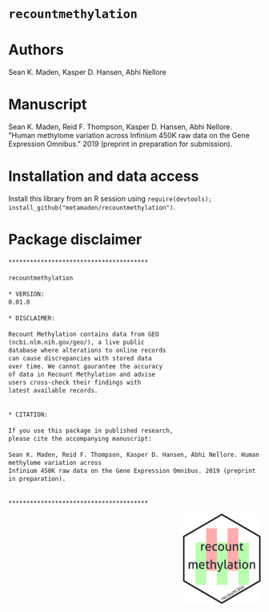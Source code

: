 
# `recountmethylation`

# Authors

Sean K. Maden, Kasper D. Hansen, Abhi Nellore

# Manuscript
Sean K. Maden, Reid F. Thompson, Kasper D. Hansen, Abhi Nellore. "Human methylome variation across
 Infinium 450K raw data on the Gene Expression Omnibus." 2019 (preprint in preparation for submission).

# Installation and data access

Install this library from an R session using 
`require(devtools); install_github("metamaden/recountmethylation")`.

# Package disclaimer

```
***************************************

recountmethylation

* VERSION:
0.01.0

* DISCLAIMER:

Recount Methylation contains data from GEO 
(ncbi.nlm.nih.gov/geo/), a live public 
database where alterations to online records 
can cause discrepancies with stored data 
over time. We cannot gaurantee the accuracy 
of data in Recount Methylation and advise 
users cross-check their findings with 
latest available records.


* CITATION:

If you use this package in published research, 
please cite the accompanying manuscript:

Sean K. Maden, Reid F. Thompson, Kasper D. Hansen, Abhi Nellore. Human methylome variation across
Infinium 450K raw data on the Gene Expression Omnibus. 2019 (preprint in preparation).


***************************************
```

 [<img style="float: right;" src = "inst/figures/remeth_hexsticker.png" height="180"/>](https://recount.bio/data)
